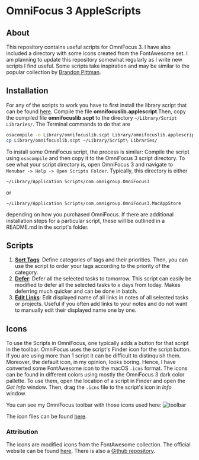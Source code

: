 # OmniFocus 3 AppleScripts

## About

This repository contains useful scripts for OmniFocus 3. I have also included a
directory with some icons created from the FontAwesome set. I am planning to
update this repository somewhat regularly as I write new scripts I find useful.
Some scripts take inspiration and may be similar to the popular collection by
[Brandon Pittman](https://github.com/brandonpittman/OmniFocus).

## Installation

For any of the scripts to work you have to first install the library script
that can be found [here](https://github.com/Rahlir/OmniFocusScripts/tree/master/Library).
Compile the file **omnifocuslib.applescript**.Then, copy the compiled file
**omnifocuslib.scpt** to the directory `~/Library/Script Libraries/`. The
Terminal commands to do that are 

```bash
osacompile -o Library/omnifocuslib.scpt Library/omnifocuslib.applescript
cp Library/omnifocuslib.scpt ~/Library/Script\ Libraries/
```

To install some OmniFocus script, the process is similar: Compile the script
using `osacompile` and then copy it to the OmniFocus 3 script directory. To see
what your script directory is, open OmniFocus 3 and navigate to `Menubar ->
Help -> Open Scripts Folder`. Typically, this directory is either

```
~/Library/Application Scripts/com.omnigroup.OmniFocus3
``` 

or

```
~/Library/Application Scripts/com.omnigroup.OmniFocus3.MacAppStore
``` 

depending on how you purchased OmniFocus. If there are additional installation steps for
a particular script, these will be outlined in a README.md in the script's
folder.

## Scripts

1. **[Sort Tags](https://github.com/Rahlir/OmniFocusScripts/tree/master/Sort%20Tags)**: 
Define categories of tags and their priorities. Then, you can use the script to
order your tags according to the priority of the category.
2. **[Defer](https://github.com/Rahlir/OmniFocusScripts/tree/master/Defer)**:
Defer all the selected tasks to tomorrow. This script can easily be modified to
defer all the selected tasks to _x_ days from today. Makes deferring much
quicker and can be done in batch.
3. **[Edit Links](https://github.com/Rahlir/OmniFocusScripts/tree/master/Edit%20Links)**:
Edit displayed name of all links in notes of all selected tasks or projects.
Useful if you often add links to your notes and do not want to manually edit
their displayed name one by one.

## Icons

To use the Scripts in OmniFocus, one typically adds a button for that script in
the toolbar. OmniFocus uses the script's Finder icon for the script button. If
you are using more than 1 script it can be difficult to distinquish them.
Moreover, the default icon, in my opinion, looks boring. Hence, I have
converted some FontAwesome icon to the macOS `.icns` format. The icons can be
found in different colors using mostly the OmniFocus 3 dark color pallette. To
use them, open the location of a script in Finder and open the _Get Info_
window. Then, drag the `.icns` file to the script's icon in _Info_ window.

You can see my OmniFocus toolbar with those icons used here:
![toolbar](https://Rahlir.github.io/Assets/toolbar.png)

The icon files can be found [here](https://github.com/Rahlir/OmniFocusScripts/tree/master/Icons).

### Attribution

The icons are modified icons from the FontAwesome collection. The official
website can be found [here](https://fontawesome.com/). There is also a [Github
repository](https://github.com/FortAwesome/Font-Awesome).

